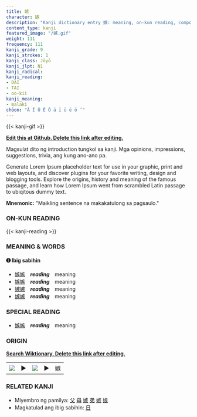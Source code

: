 ```yaml
---
title: 嫉
character: 嫉
description: "Kanji dictionary entry 嫉: meaning, on-kun reading, compounds, origin, related kanji"
content_type: kanji
featured_image: "/嫉.gif"
weight: 111
frequency: 111
kanji_grade: 9
kanji_strokes: 1
kanji_class: Jōyō
kanji_jlpt: N1
kanji_radical: 
kanji_reading: 
- DAI
- TAI
- oo-kii
kanji_meaning:
- malaki
chōon: "Ā Ī Ū Ē Ō ā ī ū ē ō ’"
---
```

[//]: # (Don't edit the line below. Kanji animated GIF code is automatically generated.)
{{< kanji-gif >}}

[//]: # (Edit below this line.)

**[Edit this at Github. Delete this link after editing.](https://github.com/tim0g/tim/tree/main/content/kanji/嫉/index.md)**

Magsulat dito ng introduction tungkol sa kanji. Mga opinions, impressions, suggestions, trivia, ang kung ano-ano pa.

Generate Lorem Ipsum placeholder text for use in your graphic, print and web layouts, and discover plugins for your favorite writing, design and blogging tools. Explore the origins, history and meaning of the famous passage, and learn how Lorem Ipsum went from scrambled Latin passage to ubiqitous dummy text.
 
**Mnemonic:** "Maikling sentence na makakatulong sa pagsaulo."

### ON-KUN READING

[//]: # (Don't edit the line below. ON-KUN READING code is automatically generated.)
{{< kanji-reading >}}

### MEANING & WORDS

#### ➊ **Ibig sabihin**
  - [嫉](../嫉)[嫉](../嫉)　***reading***　meaning
  - [嫉](../嫉)[嫉](../嫉)　***reading***　meaning
  - [嫉](../嫉)[嫉](../嫉)　***reading***　meaning
  - [嫉](../嫉)[嫉](../嫉)　***reading***　meaning

### SPECIAL READING
  - [嫉](../嫉)[嫉](../嫉)　***reading***　meaning

### ORIGIN

**[Search Wiktionary. Delete this link after editing.](https://wiktionary.org/wiki/嫉)**
<table class="kanji-table"><tr><td>
<img src="60px-嫉-bronze.svg.png">
</td><td>▶</td><td>
<img src="60px-嫉-oracle.svg.png">
</td><td>▶</td>
<td class="kanji-origin">嫉</td>
</tr></table>

### RELATED KANJI
- Miyembro ng pamilya: [父](../父) [母](../母) [嫉](../嫉) [弟](../弟) [嫉](../嫉) [娘](../娘)
- Magkatulad ang ibig sabihin: [日](../日)
